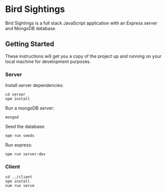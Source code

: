 # Bird Sightings

Bird Sightings is a full stack JavaScript application with an Express server and MongoDB database.

## Getting Started

These instructions will get you a copy of the project up and running on your local machine for development purposes.

### Server

Install server dependencies:

```
cd server
npm install
```

Run a mongoDB server:

```
mongod
```

Seed the database:

```
npm run seeds
```

Run express:

```
npm run server:dev
```

### Client

```
cd ../client
npm install
num run serve
```
